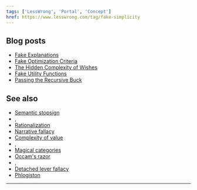 ```yaml
---
tags: ['LessWrong', 'Portal', 'Concept']
href: https://www.lesswrong.com/tag/fake-simplicity
---
```


## Blog posts
- [Fake Explanations](http://lesswrong.com/lw/ip/fake_explanations/)
- [Fake Optimization Criteria](http://lesswrong.com/lw/kz/fake_optimization_criteria/)
- [The Hidden Complexity of Wishes](http://lesswrong.com/lw/ld/the_hidden_complexity_of_wishes/)
- [Fake Utility Functions](http://lesswrong.com/lw/lq/fake_utility_functions/)
- [Passing the Recursive Buck](http://lesswrong.com/lw/rd/passing_the_recursive_buck/)

## See also
- [Semantic stopsign](https://www.lesswrong.com/tag/semantic-stopsign)
- , 
- [Rationalization](https://www.lesswrong.com/tag/rationalization)
- [Narrative fallacy](https://www.lesswrong.com/tag/narrative-fallacy)
- [Complexity of value](https://www.lesswrong.com/tag/complexity-of-value)
- , 
- [Magical categories](https://www.lesswrong.com/tag/magical-categories)
- [Occam's razor](https://www.lesswrong.com/tag/occam-s-razor)
- , 
- [Detached lever fallacy](https://www.lesswrong.com/tag/detached-lever-fallacy)
- [Phlogiston](https://www.lesswrong.com/tag/phlogiston)





---

